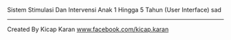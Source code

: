 Sistem Stimulasi Dan Intervensi Anak 1 Hingga 5 Tahun (User Interface) sad
*******
Created By Kicap Karan www.facebook.com/kicap.karan